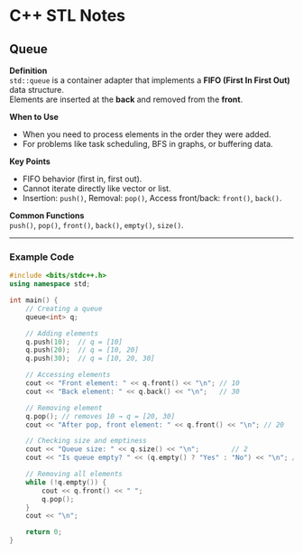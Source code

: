 # C++ STL Notes

## Queue

**Definition**  
`std::queue` is a container adapter that implements a **FIFO (First In First Out)** data structure.  
Elements are inserted at the **back** and removed from the **front**.

**When to Use**  
- When you need to process elements in the order they were added.  
- For problems like task scheduling, BFS in graphs, or buffering data.

**Key Points**  
- FIFO behavior (first in, first out).  
- Cannot iterate directly like vector or list.  
- Insertion: `push()`, Removal: `pop()`, Access front/back: `front()`, `back()`.  

**Common Functions**  
`push()`, `pop()`, `front()`, `back()`, `empty()`, `size()`.

---

### Example Code

```cpp
#include <bits/stdc++.h>
using namespace std;

int main() {
    // Creating a queue
    queue<int> q;

    // Adding elements
    q.push(10);  // q = [10]
    q.push(20);  // q = [10, 20]
    q.push(30);  // q = [10, 20, 30]

    // Accessing elements
    cout << "Front element: " << q.front() << "\n"; // 10
    cout << "Back element: " << q.back() << "\n";   // 30

    // Removing element
    q.pop(); // removes 10 → q = [20, 30]
    cout << "After pop, front element: " << q.front() << "\n"; // 20

    // Checking size and emptiness
    cout << "Queue size: " << q.size() << "\n";        // 2
    cout << "Is queue empty? " << (q.empty() ? "Yes" : "No") << "\n"; // No

    // Removing all elements
    while (!q.empty()) {
        cout << q.front() << " ";
        q.pop();
    }
    cout << "\n";

    return 0;
}
